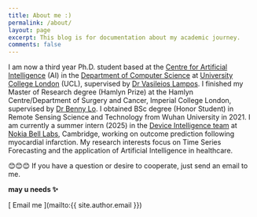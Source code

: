 ```yaml
---
title: About me :)
permalink: /about/
layout: page
excerpt: This blog is for documentation about my academic journey.
comments: false
---
```


I am now a third year Ph.D. student based at the [Centre for Artificial Intelligence](https://www.ucl.ac.uk/ai-centre/) (AI) in the [Department of Computer Science](https://www.ucl.ac.uk/computer-science/) at [University College London](https://www.ucl.ac.uk/) (UCL), supervised by [Dr Vasileios Lampos](https://lampos.net/home). I finished my Master of Research degree (Hamlyn Prize) at the Hamlyn Centre/Department of Surgery and Cancer, Imperial College London, supervised by [Dr Benny Lo](https://www.bennyplo.com/bennylo/index.php). I obtained BSc degree (Honor Student) in Remote Sensing Science and Technology from Wuhan University in 2021. 
I am currently a summer intern (2025) in the [Device Intelligence team](https://www.nokia.com/bell-labs/research/sdsr/device-software/) at [Nokia Bell Labs](https://www.nokia.com/bell-labs/about/locations/cambridge-uk/), Cambridge, working on outcome prediction following myocardial infarction. My research interests focus on Time Series Forecasting and the application of Artificial Intelligence in healthcare. 
<!-- I am especially interested in using machine learning models to understand health-related statements and better facilitate them to downstream tasks. -->

😊😊😊 If you have a question or desire to cooperate, just send an email to me.

<!-- <span style="color: red;">📢 I am also actively looking for industry (research) internship. Please reach out if you have any openings that I might be a fit for.</span> -->


**may u needs ✨**

<link rel="stylesheet" href="https://cdnjs.cloudflare.com/ajax/libs/font-awesome/6.0.0-beta3/css/all.min.css">

<i class="fas fa-envelope"></i> [ Email me ](mailto:{{ site.author.email }})


<!-- - <i class="fas fa-envelope"></i> [Email](mailto:{{ site.author.email }}) -->
<!-- - <i class="fab fa-github"></i> [Github](https://github.com/{{ site.author.github }})
- <i class="fas fa-graduation-cap"></i> [Google Scholar](https://scholar.google.com/citations?user=6ucM9woAAAAJ&hl=en&oi=ao) -->
